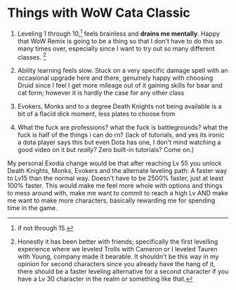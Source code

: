 # Things with WoW Cata Classic

1. Leveling 1 through 10,[^1] feels brainless and **drains me mentally**. Happy that WoW Remix is going to be a thing so that I don't have to do this so many times over, especially since I want to try out so many different classes. [^bignote]

[^1]: if not through 15.

[^bignote]: Honestly it has been better with friends; specifically the first levelling experience where we leveled Trolls with Cameron or I leveled Tauren with Young, company made it bearable. It shouldn't be this way in my opinion for second characters since you already have the hang of it, there should be a faster leveling alternative for a second character if you have a Lv 30 character in the realm or something like that. 

2. Ability learning feels slow. Stuck on a very specific damage spell with an occasional upgrade here and there, genuinely happy with choosing Druid since I feel I get more mileage out of it gaining skills for bear and cat form; however it is hardly the case for any other class

3. Evokers, Monks and to a degree Death Knights not being available is a bit of a flacid dick moment, less plates to choose from

4. What the fuck are professions? what the fuck is battlegrounds? what the fuck is half of the things i can do rn? (lack of tutorials, and yes its ironic a dota player says this but even Dota has one, I don't mind watching a good video on it but *really?* Zero built-in tutorials? Come on.)

My personal Exodia change would be that after reaching Lv 55 you unlock Death Knights, Monks, Evokers and the alternate leveling path: A faster way to Lv15 than the normal way. Doesn't have to be 2500% faster, just at least 100% faster. This would make me feel more whole with options and things to mess around with, make me want to commit to reach a high Lv AND make me want to make more characters, basically rewarding me for spending time in the game.